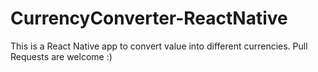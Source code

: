 # CurrencyConverter-ReactNative

This is a React Native app to convert value into different currencies.
Pull Requests are welcome :)

